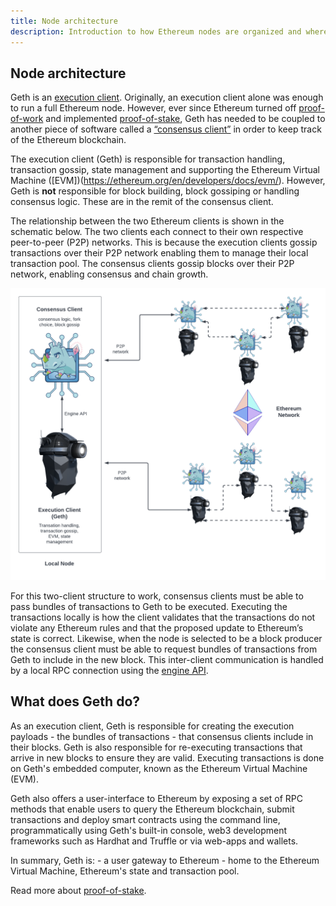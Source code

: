 ```yaml
---
title: Node architecture
description: Introduction to how Ethereum nodes are organized and where Geth fits.
---
```


## Node architecture

Geth is an [execution client](https://ethereum.org/en/developers/docs/nodes-and-clients/#execution-clients). Originally, an execution client alone was enough to run a full Ethereum node. However, ever since Ethereum turned off [proof-of-work](https://ethereum.org/en/developers/docs/consensus-mechanisms/pow/) and implemented [proof-of-stake](https://ethereum.org/en/developers/docs/consensus-mechanisms/pow/), Geth has needed to be coupled to another piece of software called a [“consensus client”](https://ethereum.org/en/developers/docs/nodes-and-clients/#consensus-clients) in order to keep track of the Ethereum blockchain.

The execution client (Geth) is responsible for transaction handling, transaction gossip, state management and supporting the Ethereum Virtual Machine ([EVM])(https://ethereum.org/en/developers/docs/evm/). However, Geth is **not** responsible for block building, block gossiping or handling consensus logic. These are in the remit of the consensus client.

The relationship between the two Ethereum clients is shown in the schematic below. The two clients each connect to their own respective peer-to-peer (P2P) networks. This is because the execution clients gossip transactions over their P2P network enabling them to manage their local transaction pool. The consensus clients gossip blocks over their P2P network, enabling consensus and chain growth.

![node-architecture](/assets/node_architecture.png)

For this two-client structure to work, consensus clients must be able to pass bundles of transactions to Geth to be executed. Executing the transactions locally is how the client validates that the transactions do not violate any Ethereum rules and that the proposed update to Ethereum’s state is correct. Likewise, when the node is selected to be a block producer the consensus client must be able to request bundles of transactions from Geth to include in the new block. This inter-client communication is handled by a local RPC connection using the [engine API](https://github.com/ethereum/execution-apis/blob/main/src/engine/specification.md).

## What does Geth do?

As an execution client, Geth is responsible for creating the execution payloads - the bundles of transactions - that consensus clients include in their blocks. Geth is also responsible for re-executing transactions that arrive in new blocks to ensure they are valid. Executing transactions is done on Geth's embedded computer, known as the Ethereum Virtual Machine (EVM).

Geth also offers a user-interface to Ethereum by exposing a set of RPC methods that enable users to query the Ethereum blockchain, submit transactions and deploy smart contracts using the command line, programmatically using Geth's built-in console, web3 development frameworks such as Hardhat and Truffle or via web-apps and wallets.

In summary, Geth is: - a user gateway to Ethereum - home to the Ethereum Virtual Machine, Ethereum's state and transaction pool.

Read more about [proof-of-stake](https://ethereum.org/en/developers/docs/consensus-mechanisms/pos/).
